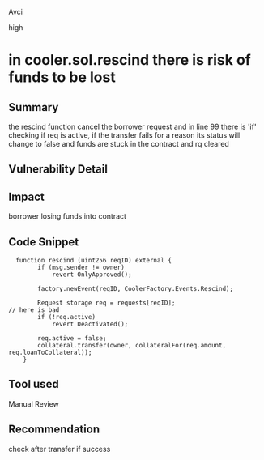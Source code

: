 Avci

high

# in cooler.sol.rescind there is risk of funds to be lost

## Summary
the rescind function cancel the borrower request and in line 99 there is 'if' checking if req is active, if the transfer fails for a reason its status  will change to false and funds are stuck in the contract and rq cleared
## Vulnerability Detail

## Impact
borrower losing funds into contract 
## Code Snippet
```
  function rescind (uint256 reqID) external {
        if (msg.sender != owner) 
            revert OnlyApproved();

        factory.newEvent(reqID, CoolerFactory.Events.Rescind);

        Request storage req = requests[reqID];
// here is bad 
        if (!req.active)
            revert Deactivated();
        
        req.active = false;
        collateral.transfer(owner, collateralFor(req.amount, req.loanToCollateral));
    }
```
## Tool used

Manual Review

## Recommendation
check after transfer if success